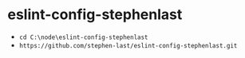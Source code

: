 
# eslint-config-stephenlast

- `cd C:\node\eslint-config-stephenlast`
- `https://github.com/stephen-last/eslint-config-stephenlast.git`

